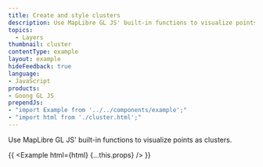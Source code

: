 ```yaml
---
title: Create and style clusters
description: Use MapLibre GL JS' built-in functions to visualize points as clusters.
topics:
  - Layers
thumbnail: cluster
contentType: example
layout: example
hideFeedback: true
language:
- JavaScript
products:
- Goong GL JS
prependJs:
- "import Example from '../../components/example';"
- "import html from './cluster.html';"
---
```


Use MapLibre GL JS' built-in functions to visualize points as clusters.

{{ <Example html={html} {...this.props} /> }}
